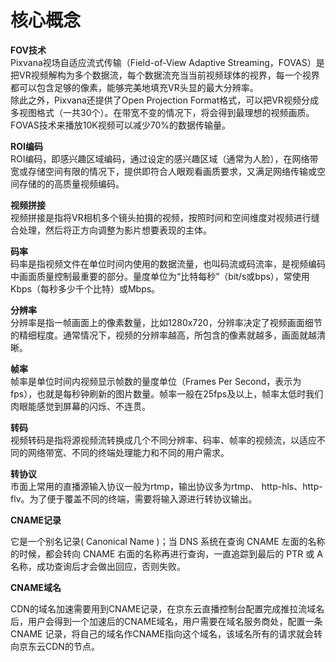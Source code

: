 # 核心概念  

**FOV技术**  
Pixvana视场自适应流式传输（Field-of-View Adaptive Streaming，FOVAS）是把VR视频解构为多个数据流，每个数据流充当当前视频球体的视界，每一个视界都可以包含足够的像素，能够完美地填充VR头显的最大分辨率。   
除此之外，Pixvana还提供了Open Projection Format格式，可以把VR视频分成多视图格式（一共30个）。在带宽不变的情况下，将会得到最理想的视频画质。FOVAS技术来播放10K视频可以减少70%的数据传输量。

**ROI编码**  
ROI编码，即感兴趣区域编码，通过设定的感兴趣区域（通常为人脸），在网络带宽或存储空间有限的情况下，提供即符合人眼观看画质要求，又满足网络传输或空间存储的的高质量视频编码。

**视频拼接**  
视频拼接是指将VR相机多个镜头拍摄的视频，按照时间和空间维度对视频进行缝合处理，然后将正方向调整为影片想要表现的主体。

**码率**  
码率是指视频文件在单位时间内使用的数据流量，也叫码流或码流率，是视频编码中画面质量控制最重要的部分。量度单位为“比特每秒”（bit/s或bps），常使用Kbps（每秒多少千个比特）或Mbps。

**分辨率**  
分辨率是指一帧画面上的像素数量，比如1280x720，分辨率决定了视频画面细节的精细程度。通常情况下，视频的分辨率越高，所包含的像素就越多，画面就越清晰。

**帧率**  
帧率是单位时间内视频显示帧数的量度单位（Frames Per Second，表示为fps），也就是每秒钟刷新的图片数量。帧率一般在25fps及以上，帧率太低时我们肉眼能感觉到屏幕的闪烁、不连贯。

**转码**  
视频转码是指将源视频流转换成几个不同分辨率、码率、帧率的视频流，以适应不同的网络带宽、不同的终端处理能力和不同的用户需求。

**转协议**  
市面上常用的直播源输入协议一般为rtmp，输出协议多为rtmp、 http-hls、http-flv。为了便于覆盖不同的终端，需要将输入源进行转协议输出。


**CNAME记录**

它是一个别名记录( Canonical Name )；当 DNS 系统在查询 CNAME
左面的名称的时候，都会转向 CNAME 右面的名称再进行查询，一直追踪到最后的 PTR 或 A
名称，成功查询后才会做出回应，否则失败。

**CNAME域名**

CDN的域名加速需要用到CNAME记录，在京东云直播控制台配置完成推拉流域名后，用户会得到一个加速后的CNAME域名，用户需要在域名服务商处，配置一条
CNAME
记录，将自己的域名作CNAME指向这个域名，该域名所有的请求就会转向京东云CDN的节点。

